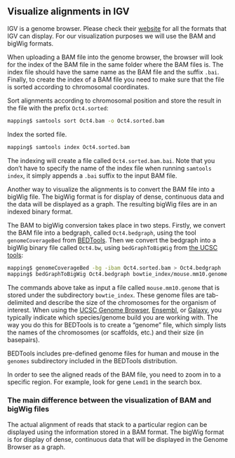 ## Visualize alignments in IGV

IGV is a genome browser. Please check their [website](https://software.broadinstitute.org/software/igv/) for all the formats that IGV can
display. For our visualization purposes we will use the BAM and bigWig formats.

When uploading a BAM file into the genome browser, the browser will look
for the index of the BAM file in the same folder where the BAM files is.
The index file should have the same name as the BAM file and the suffix
`.bai`. Finally, to create the index of a BAM file you need to make sure
that the file is sorted according to chromosomal coordinates.

Sort alignments according to chromosomal position and store the result
in the file with the prefix `Oct4.sorted`:

```bash
mapping$ samtools sort Oct4.bam -o Oct4.sorted.bam
```

Index the sorted file.

```bash
mapping$ samtools index Oct4.sorted.bam
```

The indexing will create a file called `Oct4.sorted.bam.bai`. Note that
you don’t have to specify the name of the index file when running
`samtools index`, it simply appends a `.bai` suffix to the input BAM
file.

Another way to visualize the alignments is to convert the BAM file into
a bigWig file. The bigWig format is for display of dense, continuous
data and the data will be displayed as a graph. The resulting bigWig
files are in an indexed binary format.

The BAM to bigWig conversion takes place in two steps. Firstly, we
convert the BAM file into a bedgraph, called `Oct4.bedgraph`, using the
tool `genomeCoverageBed` from [BEDTools](https://bedtools.readthedocs.io/en/latest/). Then we convert the bedgraph
into a bigWig binary file called `Oct4.bw`, using `bedGraphToBigWig`
from [the UCSC tools](http://hgdownload.soe.ucsc.edu/downloads.html#utilities_downloads):

```bash
mapping$ genomeCoverageBed -bg -ibam Oct4.sorted.bam > Oct4.bedgraph
mapping$ bedGraphToBigWig Oct4.bedgraph bowtie_index/mouse.mm10.genome Oct4.bw
```

The commands above take as input a file called
`mouse.mm10.genome` that is stored under the subdirectory
`bowtie_index`. These genome files are tab-delimited and describe the
size of the chromosomes for the organism of interest. When using the
[UCSC Genome Browser](https://genome.ucsc.edu/index.html), [Ensembl](https://www.ensembl.org/), or [Galaxy](https://usegalaxy.org/), you typically indicate which
species/genome build you are working with. The way you do this for
BEDTools is to create a “genome” file, which simply lists the names of
the chromosomes (or scaffolds, etc.) and their size (in basepairs).

BEDTools includes pre-defined genome files for human and mouse in the
`genomes` subdirectory included in the BEDTools distribution.

In order to see the aligned reads of the BAM file, you need to zoom in
to a specific region. For example, look for gene `Lemd1` in the search
box.

<div id="igv-div"></div>

### The main difference between the visualization of BAM and bigWig files

The actual alignment of reads that stack to a particular region can be displayed using the information stored in a BAM format. The bigWig format is for display of dense, continuous data that will be displayed in the Genome Browser as a graph.

<script type="text/javascript">
  var igvDiv = document.getElementById("igv-div");
  var options =
    {
        genome: "mm10",
        locus: "Chr1",
        tracks: [
            {
                type: "alignment",
                format: "bam",
                name: "BAM",
                url: "gs://bioinfostudio/mapping/data/Oct4.sorted.bam",
                indexURL: "gs://bioinfostudio/mapping/data/Oct4.sorted.bam.bai",
            },
            {
                type: "wig",
                format: "bigwig",
                name: "BigWig",
                url: "gs://bioinfostudio/mapping/data/Oct4.bw",
                indexed: false,
            },
        ]
    };
    igv.createBrowser(igvDiv, options)
</script>
